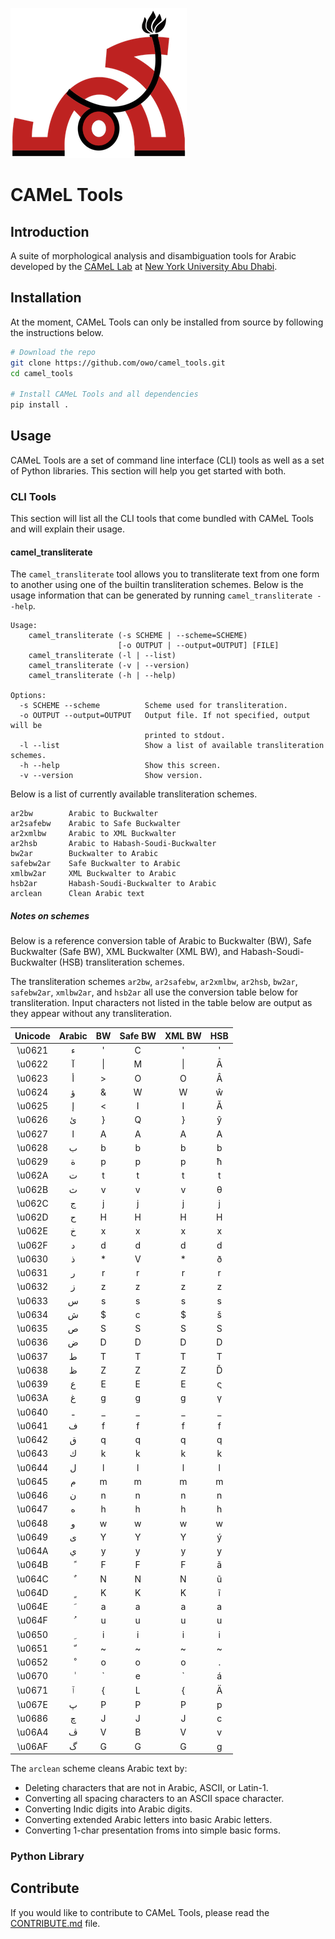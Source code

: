 ![alt text](camel_logo.png "CAMeL logo")

# CAMeL Tools

## Introduction
A suite of morphological analysis and disambiguation tools for Arabic developed by the [CAMeL Lab](https://nyuad.nyu.edu/en/research/faculty-research/camel-lab.html) at [New York University Abu Dhabi](http://nyuad.nyu.edu/).


## Installation
At the moment, CAMeL Tools can only be installed from source by following the
instructions below.

```bash
# Download the repo
git clone https://github.com/owo/camel_tools.git
cd camel_tools

# Install CAMeL Tools and all dependencies
pip install .
```


## Usage
CAMeL Tools are a set of command line interface (CLI) tools as well as a set
of Python libraries. This section will help you get started with both.

### CLI Tools
This section will list all the CLI tools that come bundled with CAMeL Tools and
will explain their usage.

#### camel_transliterate
The `camel_transliterate` tool allows you to transliterate text from one form
to another using one of the builtin transliteration schemes.
Below is the usage information that can be generated by running
`camel_transliterate --help`.
```
Usage:
    camel_transliterate (-s SCHEME | --scheme=SCHEME)
                        [-o OUTPUT | --output=OUTPUT] [FILE]
    camel_transliterate (-l | --list)
    camel_transliterate (-v | --version)
    camel_transliterate (-h | --help)

Options:
  -s SCHEME --scheme          Scheme used for transliteration.
  -o OUTPUT --output=OUTPUT   Output file. If not specified, output will be
                              printed to stdout.
  -l --list                   Show a list of available transliteration schemes.
  -h --help                   Show this screen.
  -v --version                Show version.
```

Below is a list of currently available transliteration schemes.
```
ar2bw        Arabic to Buckwalter
ar2safebw    Arabic to Safe Buckwalter
ar2xmlbw     Arabic to XML Buckwalter
ar2hsb       Arabic to Habash-Soudi-Buckwalter
bw2ar        Buckwalter to Arabic
safebw2ar    Safe Buckwalter to Arabic
xmlbw2ar     XML Buckwalter to Arabic
hsb2ar       Habash-Soudi-Buckwalter to Arabic
arclean      Clean Arabic text
```
##### Notes on schemes
Below is a reference conversion table of Arabic to Buckwalter (BW), Safe
Buckwalter (Safe BW), XML Buckwalter (XML BW),
and Habash-Soudi-Buckwalter (HSB) transliteration schemes.

The transliteration schemes `ar2bw`, `ar2safebw`, `ar2xmlbw`, `ar2hsb`,
`bw2ar`, `safebw2ar`, `xmlbw2ar`, and `hsb2ar` all use the conversion table
below for transliteration. Input characters not listed in the table below
are output as they appear without any transliteration.

| Unicode | Arabic | BW | Safe BW | XML BW | HSB |
|:------:|:------:|:--:|:-------:|:------:|:----:|
| \u0621 | ء      | '  | C       | '      | '    |
| \u0622 | آ      | \| | M       | \|     | Ā    |
| \u0623 | أ      | >  | O       | O      | Â    |
| \u0624 | ؤ      | &  | W       | W      | ŵ    |
| \u0625 | إ      | <  | I       | I      | Ă    |
| \u0626 | ئ      | }  | Q       | }      | ŷ    |
| \u0627 | ا      | A  | A       | A      | A    |
| \u0628 | ب      | b  | b       | b      | b    |
| \u0629 | ة      | p  | p       | p      | ħ    |
| \u062A | ت      | t  | t       | t      | t    |
| \u062B | ث      | v  | v       | v      | θ    |
| \u062C | ج      | j  | j       | j      | j    |
| \u062D | ح      | H  | H       | H      | H    |
| \u062E | خ      | x  | x       | x      | x    |
| \u062F | د      | d  | d       | d      | d    |
| \u0630 | ذ      | *  | V       | *      | ð    |
| \u0631 | ر      | r  | r       | r      | r    |
| \u0632 | ز      | z  | z       | z      | z    |
| \u0633 | س      | s  | s       | s      | s    |
| \u0634 | ش      | $  | c       | $      | š    |
| \u0635 | ص      | S  | S       | S      | S    |
| \u0636 | ض      | D  | D       | D      | D    |
| \u0637 | ط      | T  | T       | T      | T    |
| \u0638 | ظ      | Z  | Z       | Z      | Ď    |
| \u0639 | ع      | E  | E       | E      | ς    |
| \u063A | غ      | g  | g       | g      | γ    |
| \u0640 | ـ      | _  | _       | _      | _    |
| \u0641 | ف      | f  | f       | f      | f    |
| \u0642 | ق      | q  | q       | q      | q    |
| \u0643 | ك      | k  | k       | k      | k    |
| \u0644 | ل      | l  | l       | l      | l    |
| \u0645 | م      | m  | m       | m      | m    |
| \u0646 | ن      | n  | n       | n      | n    |
| \u0647 | ه      | h  | h       | h      | h    |
| \u0648 | و      | w  | w       | w      | w    |
| \u0649 | ى      | Y  | Y       | Y      | ý    |
| \u064A | ي      | y  | y       | y      | y    |
| \u064B | ً      | F  | F       | F      | ã    |
| \u064C | ٌ      | N  | N       | N      | ũ    |
| \u064D | ٍ      | K  | K       | K      | ĩ    |
| \u064E | َ      | a  | a       | a      | a    |
| \u064F | ُ      | u  | u       | u      | u    |
| \u0650 | ِ      | i  | i       | i      | i    |
| \u0651 | ّ      | ~  | ~       | ~      | ~    |
| \u0652 | ْ      | o  | o       | o      | .    |
| \u0670 | ٰ      | \` | e       | \`     | á    |
| \u0671 | ٱ      | {  | L       | {      | Ä    |
| \u067E | پ      | P  | P       | P      | p    |
| \u0686 | چ      | J  | J       | J      | c    |
| \u06A4 | ڤ      | V  | B       | V      | v    |
| \u06AF | گ      | G  | G       | G      | g    |


The `arclean` scheme cleans Arabic text by:
  - Deleting characters that are not in Arabic, ASCII, or Latin-1.
  - Converting all spacing characters to an ASCII space character.
  - Converting Indic digits into Arabic digits.
  - Converting extended Arabic letters into basic Arabic letters.
  - Converting 1-char presentation froms into simple basic forms.

### Python Library


## Contribute
If you would like to contribute to CAMeL Tools, please read the
[CONTRIBUTE.md](./CONTRIBUTING.md) file.
